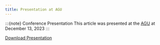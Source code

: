```yaml
---
title: Presentation at AGU
---
```


:::{note} Conference Presentation
This article was presented at the [AGU](https://agu.confex.com/agu/fm23/meetingapp.cgi/Paper/1443596) at December 13, 2023
:::

[Download Presentation](abstract/presentation/AnranXu_AGU23.pdf.pdf)
